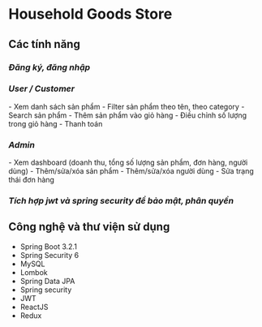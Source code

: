 # Household Goods Store

## Các tính năng
   <h3><em>Đăng ký, đăng nhập</em></h3>
   <h3><em>User / Customer</em></h3>
   - Xem danh sách sản phẩm
   - Filter sản phẩm theo tên, theo category
   - Search sản phẩm
   - Thêm sản phẩm vào giỏ hàng
   - Điều chỉnh số lượng trong giỏ hàng
   - Thanh toán
 <h3><em>Admin</em></h3>
   - Xem dashboard (doanh thu, tổng số lượng sản phẩm, đơn hàng, người dùng)
   - Thêm/sửa/xóa sản phẩm
   - Thêm/sửa/xóa người dùng
   - Sửa trạng thái đơn hàng
  <h3><em>Tích hợp jwt và spring security để bảo mật, phân quyền</em></h3>

## Công nghệ và thư viện sử dụng
- Spring Boot 3.2.1
- Spring Security 6
- MySQL
- Lombok
- Spring Data JPA
- Spring security
- JWT
- ReactJS
- Redux
